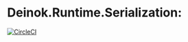 # Deinok.Runtime.Serialization:
[![CircleCI](https://circleci.com/gh/deinok/Deinok.Runtime.Serialization.svg?style=svg)](https://circleci.com/gh/deinok/Deinok.Runtime.Serialization)
